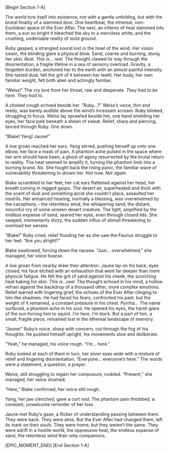 [Begin Section 1-A]

The world tore itself into existence, not with a gentle unfolding, but with the brutal finality of a slammed door.  One heartbeat, the ethereal, non-Euclidean space of the Ever After. The next, an inferno of heat slammed into them, a sun so bright it bleached the sky to a merciless white, and the crushing, undeniable reality of solid ground.

Ruby gasped, a strangled sound lost in the howl of the wind. Her vision swam, the blinding glare a physical blow.  Sand, coarse and burning, stung her skin. _Real.  This is… real._ The thought clawed its way through the disorientation, a fragile lifeline in a sea of sensory overload.  Gravity, a forgotten burden, anchored her to the earth with an almost painful intensity.  She tasted dust, felt the grit of it between her teeth.  Her body, her own familiar weight, felt both alien and achingly familiar.

“Weiss!” The cry tore from her throat, raw and desperate.  _They had to be here.  They had to._

A choked cough echoed beside her.  “Ruby…?”  Weiss’s voice, thin and reedy, was barely audible above the wind’s incessant scream. Ruby blinked, struggling to focus.  Weiss lay sprawled beside her, one hand shielding her eyes, her face pale beneath a sheen of sweat.  Relief, sharp and piercing, lanced through Ruby. One down.

“Blake! Yang! Jaune!”

A low groan reached her ears. Yang stirred, pushing herself up onto one elbow, her face a mask of pain.  A phantom ache pulsed in the space where her arm should have been, a ghost of agony resurrected by the brutal return to reality.  The heat seemed to amplify it, turning the phantom limb into a burning brand.  _No._ She fought back the rising panic, the familiar wave of vulnerability threatening to drown her.  _Not now. Not again._

Blake scrambled to her feet, her cat ears flattened against her head, her breath coming in ragged gasps. The desert air, superheated and thick with the scent of dust and something acrid she couldn’t place, assaulted her nostrils.  Her enhanced hearing, normally a blessing, was overwhelmed by the cacophony – the relentless wind, the whispering sand, the distant, mournful cry of some unseen desert creature. The light, amplified by the endless expanse of sand, seared her eyes, even through closed lids.  She swayed, momentarily dizzy, the sudden influx of stimuli threatening to overload her senses.

“Blake!” Ruby cried, relief flooding her as she saw the Faunus struggle to her feet.  “Are you alright?”

Blake swallowed, forcing down the nausea.  “Just… overwhelmed,” she managed, her voice hoarse.

A low groan from nearby drew their attention.  Jaune lay on his back, eyes closed, his face etched with an exhaustion that went far deeper than mere physical fatigue. He felt the grit of sand against his cheek, the scorching heat baking his skin.  _This is…real._ The thought echoed in his mind, a hollow refrain against the backdrop of a thousand other, more complex emotions.  Relief warred with lingering grief, the echoes of the Ever After clinging to him like shadows.  He had faced his fears, confronted his past, but the weight of it remained, a constant pressure in his chest. _Pyrrha…_  The name surfaced, a phantom ache in his soul.  He opened his eyes, the harsh glare of the sun forcing him to squint. _I’m here. I’m back._  But a part of him, a small, fragile piece, remained lost in the ethereal landscape of memory.

“Jaune!”  Ruby’s voice, sharp with concern, cut through the fog of his thoughts.  He pushed himself upright, his movements slow and deliberate.

“Yeah,” he managed, his voice rough. “I’m… here.”

Ruby looked at each of them in turn, her silver eyes wide with a mixture of relief and lingering disorientation.  “Everyone… everyone’s here.”  The words were a statement, a question, a prayer.

Weiss, still struggling to regain her composure, nodded. “Present,” she managed, her voice strained.

“Here,” Blake confirmed, her voice still rough.

Yang, her jaw clenched, gave a curt nod.  The phantom pain throbbed, a constant, unwelcome reminder of her loss.

Jaune met Ruby’s gaze, a flicker of understanding passing between them. They were back. They were alive.  But the Ever After had changed them, left its mark on their souls.  They were home, but they weren’t the same.  They were adrift in a hostile world, the oppressive heat, the endless expanse of sand, the relentless wind their only companions.

[EPIC_MOMENT_END]
[End Section 1-A]
